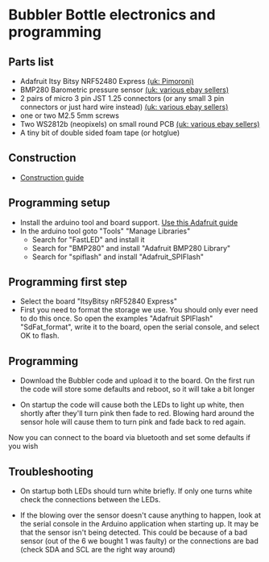 # Bubbler Bottle electronics and programming

## Parts list

* Adafruit Itsy Bitsy NRF52480 Express [(uk: Pimoroni)](https://shop.pimoroni.com/products/adafruit-itsybitsy-nrf52840-express-bluetooth-le)
* BMP280 Barometric pressure sensor [(uk: various ebay sellers)](https://www.ebay.co.uk/itm/283518687928)
* 2 pairs of micro 3 pin JST 1.25 connectors (or any small 3 pin connectors or just hard wire instead) [(uk: various ebay sellers)](https://www.ebay.co.uk/itm/301857866521)
* one or two M2.5 5mm screws
* Two WS2812b (neopixels) on small round PCB [(uk: various ebay sellers)](https://www.ebay.co.uk/itm/203167394144)
* A tiny bit of double sided foam tape (or hotglue)

## Construction

* [Construction guide](./Soldering.md)

## Programming setup

* Install the arduino tool and board support. [Use this Adafruit guide](https://learn.adafruit.com/adafruit-itsybitsy-nrf52840-express/arduino-support-setup)
* In the arduino tool goto "Tools" "Manage Libraries"
  * Search for "FastLED" and install it
  * Search for "BMP280" and install "Adafruit BMP280 Library"
  * Search for "spiflash" and install "Adafruit_SPIFlash"

## Programming first step

* Select the board "ItsyBitsy nRF52840 Express"
* First you need to format the storage we use.  You should only ever need to do this once.  So open the examples "Adafruit SPIFlash" "SdFat_format", write it to the board, open the serial console, and select OK to flash.

## Programming

* Download the Bubbler code and upload it to the board.  On the first run the code will store some defaults and reboot, so it will take a bit longer

* On startup the code will cause both the LEDs to light up white, then shortly after they'll turn pink then fade to red. Blowing hard around the sensor hole will cause them to turn pink and fade back to red again.

Now you can connect to the board via bluetooth and set some defaults if you wish

## Troubleshooting

* On startup both LEDs should turn white briefly. If only one turns white check the connections between the LEDs.

* If the blowing over the sensor doesn't cause anything to happen, look at the serial console in the Arduino
application when starting up. It may be that the sensor isn't being detected. This could be because of a bad
sensor (out of the 6 we bought 1 was faulty) or the connections are bad (check SDA and SCL are the right way
around)

